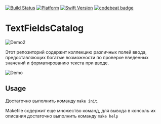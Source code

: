 [![Build Status](https://travis-ci.org/chausovSurfStudio/TextFieldsCatalog.svg?branch=master)](https://travis-ci.org/chausovSurfStudio/TextFieldsCatalog)
[![Platform](https://img.shields.io/badge/Platform-iOS-red.svg)](https://developer.apple.com/iphone/)
[![Swift Version](https://img.shields.io/badge/swift-4.2-orange.svg)](https://developer.apple.com/swift/)
[![codebeat badge](https://codebeat.co/badges/ae1cc1f8-72c1-4a84-9400-7e14defc904d)](https://codebeat.co/projects/github-com-chausovsurfstudio-textfieldscatalog-master)

# TextFieldsCatalog

![Demo2](https://gfycat.com/DrearyOccasionalJackal)

Этот репозиторий содержит коллекцию различных полей ввода, предоставляющих богатые возможности по проверке введенных значений и форматированию текста при вводе.

![Demo](https://github.com/chausovSurfStudio/TextFieldsCatalog/blob/master/TextFieldCatalog.png)

## Usage

Достаточно выполнить команду `make init`.

Makefile содержит еще множество команд, для вывода в консоль их описания достаточно выполнить команду `make help`
